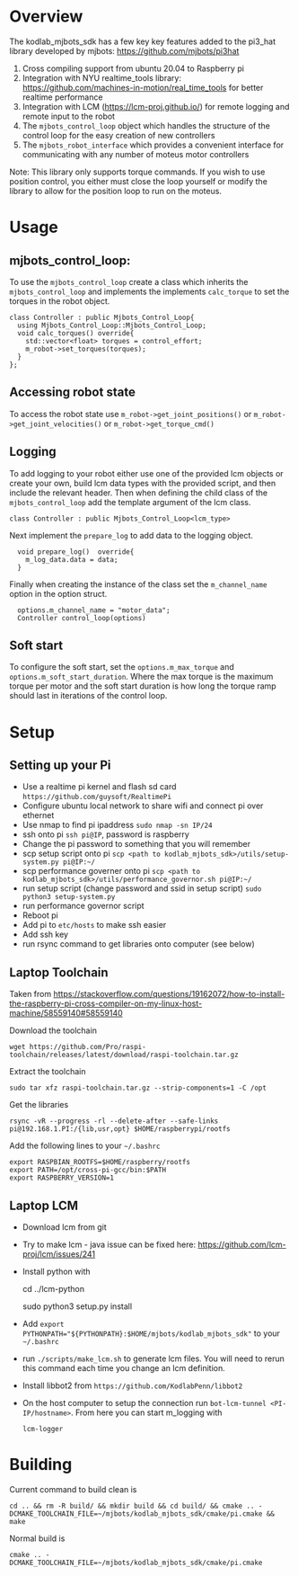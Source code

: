 # Overview
The kodlab_mjbots_sdk has a few key key features added to the 
pi3_hat library developed by mjbots: https://github.com/mjbots/pi3hat
1. Cross compiling support from ubuntu 20.04 to Raspberry pi
2. Integration with NYU realtime_tools library: https://github.com/machines-in-motion/real_time_tools 
for better realtime performance
3. Integration with LCM (https://lcm-proj.github.io/) for remote logging and remote input to the robot
4.  The `mjbots_control_loop` object which handles the structure of the control loop for
the easy creation of new controllers
5. The `mjbots_robot_interface` which provides a convenient interface for communicating with any number
of moteus motor controllers 

Note: This library only supports torque commands. If you wish to use
position control, you either must close the loop yourself or modify the 
library to allow for the position loop to run on the moteus.

# Usage
## mjbots_control_loop:
To use the `mjbots_control_loop` create a class which inherits the `mjbots_control_loop`
and implements the implements `calc_torque` to set the torques in the robot object. 

    class Controller : public Mjbots_Control_Loop{
      using Mjbots_Control_Loop::Mjbots_Control_Loop;
      void calc_torques() override{
        std::vector<float> torques = control_effort;
        m_robot->set_torques(torques);
      }    
    };

## Accessing robot state
To access the robot state use `m_robot->get_joint_positions()` or `m_robot->get_joint_velocities()`
or `m_robot->get_torque_cmd()`

## Logging
To add logging to your robot either use one of the provided lcm objects or create your own, build
lcm data types with the provided script, and then include the relevant header. Then when defining
the child class of the `mjbots_control_loop` add the template argument of the lcm class.
 
    class Controller : public Mjbots_Control_Loop<lcm_type>
 
Next implement the `prepare_log` to add data to the logging object.

      void prepare_log()  override{
        m_log_data.data = data;
      }
 
Finally when creating the instance of the class set the `m_channel_name` option in the option struct.

      options.m_channel_name = "motor_data";
      Controller control_loop(options)

## Soft start
To configure the soft start, set the `options.m_max_torque` and `options.m_soft_start_duration`. Where the
max torque is the maximum torque per motor and the soft start duration is how long the torque ramp should last
in iterations of the control loop. 

# Setup

## Setting up your Pi
* Use a realtime pi kernel and flash sd card `https://github.com/guysoft/RealtimePi`
* Configure ubuntu local network to share wifi and connect pi over ethernet
* Use nmap to find pi ipaddress `sudo nmap -sn IP/24`
* ssh onto pi `ssh pi@IP`, password is raspberry
* Change the pi password to something that you will remember
* scp setup script onto pi `scp <path to kodlab_mjbots_sdk>/utils/setup-system.py pi@IP:~/`
* scp performance governer onto pi `scp <path to kodlab_mjbots_sdk>/utils/performance_governor.sh pi@IP:~/`
* run setup script (change password and ssid in setup script) `sudo python3 setup-system.py`
* run performance governor script
* Reboot pi
* Add pi to `etc/hosts` to make ssh easier
* Add ssh key
* run rsync command to get libraries onto computer (see below)


## Laptop Toolchain 
Taken from https://stackoverflow.com/questions/19162072/how-to-install-the-raspberry-pi-cross-compiler-on-my-linux-host-machine/58559140#58559140

Download the toolchain

    wget https://github.com/Pro/raspi-toolchain/releases/latest/download/raspi-toolchain.tar.gz

Extract the toolchain

    sudo tar xfz raspi-toolchain.tar.gz --strip-components=1 -C /opt

Get the libraries

    rsync -vR --progress -rl --delete-after --safe-links pi@192.168.1.PI:/{lib,usr,opt} $HOME/raspberrypi/rootfs

Add the following lines to your `~/.bashrc`

    export RASPBIAN_ROOTFS=$HOME/raspberry/rootfs
    export PATH=/opt/cross-pi-gcc/bin:$PATH
    export RASPBERRY_VERSION=1


## Laptop LCM
* Download lcm from git
* Try to make lcm - java issue can be fixed here: https://github.com/lcm-proj/lcm/issues/241 
* Install python with
    
    
    cd ../lcm-python
    
    sudo python3 setup.py install
* Add `export PYTHONPATH="${PYTHONPATH}:$HOME/mjbots/kodlab_mjbots_sdk"` to your `~/.bashrc`
* run `./scripts/make_lcm.sh` to generate lcm files. You will need to rerun this command each time you change an lcm definition.
* Install libbot2 from `https://github.com/KodlabPenn/libbot2`

* On the host computer to setup the connection run `bot-lcm-tunnel <PI-IP/hostname>`. From here you can start m_logging with


      lcm-logger


# Building
Current command to build clean is

    cd .. && rm -R build/ && mkdir build && cd build/ && cmake .. -DCMAKE_TOOLCHAIN_FILE=~/mjbots/kodlab_mjbots_sdk/cmake/pi.cmake && make

Normal build is 

    cmake .. -DCMAKE_TOOLCHAIN_FILE=~/mjbots/kodlab_mjbots_sdk/cmake/pi.cmake
    
